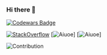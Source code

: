 ### Hi there 👋

[![Codewars Badge](https://www.codewars.com/users/devops.ruben/badges/large)](https://www.codewars.com/users/devops.ruben)

[![StackOverflow](https://github-readme-stackoverflow.vercel.app/?userID=10056538)](https://stackoverflow.com/users/10056538/ruben-cortez)
[![Aiuoe](https://github-readme-stats.vercel.app/api?username=aiuoe&include_all_commits=true&count_private=true&show_icons=true&line_height=20&theme=radical&hide_border=true)]
[![Aiuoe](https://github-readme-stats.vercel.app/api/top-langs?username=aiuoe&show_icons=true&locale=en&layout=compact&theme=radical&hide_border=true)]
<!-- ![](https://github-readme-streak-stats.herokuapp.com/?user=aiuoe&theme=tokyonight) -->
![Contribution](https://activity-graph.herokuapp.com/graph?username=aiuoe&theme=react-dark&hide_border=true&area=true)

<!--
**aiuoe/aiuoe** is a ✨ _special_ ✨ repository because its `README.md` (this file) appears on your GitHub profile.

Here are some ideas to get you started:

- 🔭 I’m currently working on ...
- 🌱 I’m currently learning ...
- 👯 I’m looking to collaborate on ...
- 🤔 I’m looking for help with ...
- 💬 Ask me about ...
- 📫 How to reach me: ...
- 😄 Pronouns: ...
- ⚡ Fun fact: ...
-->
